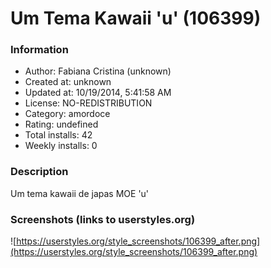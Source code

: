 # Um Tema Kawaii 'u' (106399)

### Information
- Author: Fabiana Cristina (unknown)
- Created at: unknown
- Updated at: 10/19/2014, 5:41:58 AM
- License: NO-REDISTRIBUTION
- Category: amordoce
- Rating: undefined
- Total installs: 42
- Weekly installs: 0


### Description
Um tema kawaii de japas MOE 'u'


### Screenshots (links to userstyles.org)
![https://userstyles.org/style_screenshots/106399_after.png](https://userstyles.org/style_screenshots/106399_after.png)


